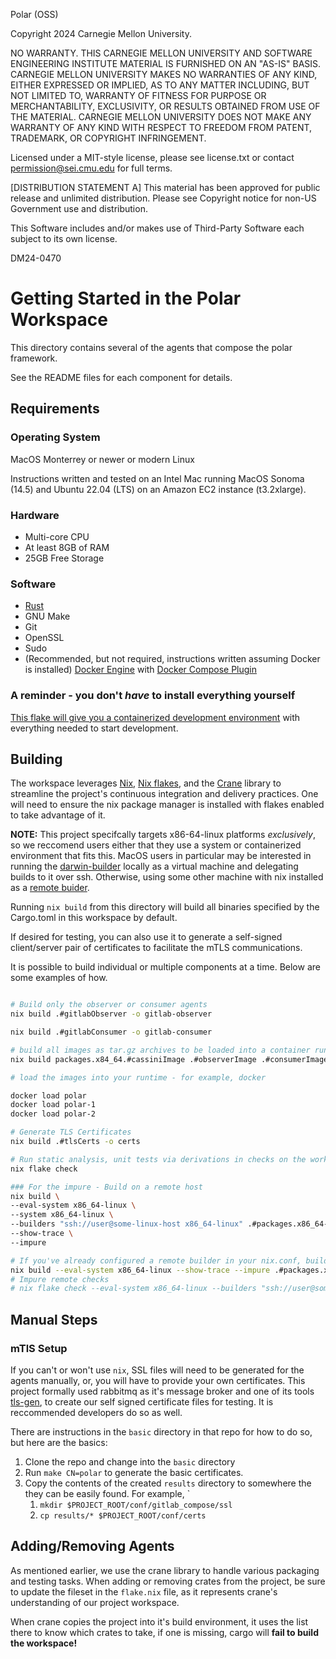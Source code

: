 Polar (OSS)

Copyright 2024 Carnegie Mellon University.

NO WARRANTY. THIS CARNEGIE MELLON UNIVERSITY AND SOFTWARE ENGINEERING
INSTITUTE MATERIAL IS FURNISHED ON AN "AS-IS" BASIS. CARNEGIE MELLON
UNIVERSITY MAKES NO WARRANTIES OF ANY KIND, EITHER EXPRESSED OR IMPLIED, AS
TO ANY MATTER INCLUDING, BUT NOT LIMITED TO, WARRANTY OF FITNESS FOR PURPOSE
OR MERCHANTABILITY, EXCLUSIVITY, OR RESULTS OBTAINED FROM USE OF THE
MATERIAL. CARNEGIE MELLON UNIVERSITY DOES NOT MAKE ANY WARRANTY OF ANY KIND
WITH RESPECT TO FREEDOM FROM PATENT, TRADEMARK, OR COPYRIGHT INFRINGEMENT.

Licensed under a MIT-style license, please see license.txt or contact
permission@sei.cmu.edu for full terms.

[DISTRIBUTION STATEMENT A] This material has been approved for public release
and unlimited distribution.  Please see Copyright notice for non-US
Government use and distribution.

This Software includes and/or makes use of Third-Party Software each subject
to its own license.

DM24-0470
# Getting Started in the Polar Workspace
This directory contains several of the agents that compose the polar framework.

See the README files for each component for details.

## Requirements

### Operating System
MacOS Monterrey or newer or modern Linux

Instructions written and tested on an Intel Mac running MacOS Sonoma (14.5) and Ubuntu 22.04 (LTS) on an Amazon EC2 instance (t3.2xlarge). 

### Hardware
- Multi-core CPU
- At least 8GB of RAM
- 25GB Free Storage

### Software
- [Rust](https://doc.rust-lang.org/cargo/getting-started/installation.html)
- GNU Make
- Git
- OpenSSL
- Sudo
- (Recommended, but not required, instructions written assuming Docker is installed) [Docker Engine](https://docs.docker.com/engine/install/) with [Docker Compose Plugin](https://docs.docker.com/compose/install/)

### A reminder - you don't *have* to install everything yourself

[This flake will give you a containerized development environment](../../dev-container/README.md) with everything needed to start development. 

## Building
The workspace leverages [Nix](https://nix.dev), [Nix flakes](https://nixos.wiki/wiki/Flakes), and the [Crane](https://github.com/ipetkov/crane) library to streamline the project's continuous integration and delivery practices. One will need to ensure the nix package manager is installed with flakes enabled to take advantage of it.

**NOTE:** This project specifcally targets x86-64-linux platforms *exclusively*, so we reccomend users either that they use a system or containerized environment that fits this. MacOS users in particular may be interested in running the [darwin-builder](https://github.com/NixOS/nixpkgs/blob/master/doc/packages/darwin-builder.section.md) locally as a virtual machine and delegating builds to it over ssh. Otherwise, using some other machine with nix installed as a [remote buider](https://nix.dev/manual/nix/2.18/advanced-topics/distributed-builds).

Running `nix build` from this directory will build all binaries specified by the Cargo.toml in this workspace by default.

If desired for testing, you can also use it to generate a self-signed client/server pair of certificates to facilitate the mTLS communications.

It is possible to build individual or multiple components at a time. Below are some examples of how.

```sh

# Build only the observer or consumer agents
nix build .#gitlabObserver -o gitlab-observer

nix build .#gitlabConsumer -o gitlab-consumer

# build all images as tar.gz archives to be loaded into a container runtime
nix build packages.x84_64.#cassiniImage .#observerImage .#consumerImage -o polar

# load the images into your runtime - for example, docker 

docker load polar
docker load polar-1
docker load polar-2

# Generate TLS Certificates
nix build .#tlsCerts -o certs

# Run static analysis, unit tests via derivations in checks on the workspace.
nix flake check

### For the impure - Build on a remote host
nix build \
--eval-system x86_64-linux \
--system x86_64-linux \
--builders "ssh://user@some-linux-host x86_64-linux" .#packages.x86_64-linux.default \
--show-trace \
--impure         

# If you've already configured a remote builder in your nix.conf, build all images available at time of writing + tlsCerts
nix build --eval-system x86_64-linux --show-trace --impure .#packages.x86_64-linux.observerImage .#packages.x86_64-linux.consumerImage .#packages.x86_64-linux.cassiniImage .#tlsCerts
# Impure remote checks
# nix flake check --eval-system x86_64-linux --builders "ssh://user@some-linux-host x86_64-linux" --show-trace --impure   
```

## Manual Steps

### mTlS Setup
If you can't or won't use `nix`, SSL files will need to be generated for the agents manually, or, you will have to provide your own certificates. This project formally used rabbitmq as it's message broker and one of its tools [tls-gen](https://github.com/rabbitmq/tls-gen), to create our self signed certificate files for testing. It is reccommended developers do so as well.

There are instructions in the `basic` directory in that repo for how to do so, but here are the basics:
   1. Clone the repo and change into the `basic` directory
   2. Run `make CN=polar` to generate the basic certificates.
   3. Copy the contents of the created `results` directory to somewhere the they can be easily found.
   For example, 
   `
      1. `mkdir $PROJECT_ROOT/conf/gitlab_compose/ssl`
      2. `cp results/* $PROJECT_ROOT/conf/certs`

## Adding/Removing Agents
As mentioned earlier, we use the crane library to handle various packaging and testing tasks. When adding or removing crates from the project, be sure to update the fileset in the `flake.nix` file, as it represents crane's understanding of our project workspace. 

When crane copies the project into it's build environment, it uses the list there to know which crates to take, if one is missing, cargo will **fail to build the workspace!**